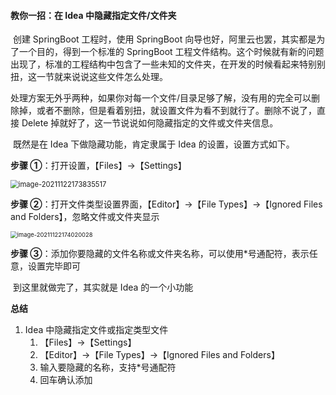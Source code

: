 #### 教你一招：在 Idea 中隐藏指定文件/文件夹

​ 创建 SpringBoot 工程时，使用 SpringBoot 向导也好，阿里云也罢，其实都是为了一个目的，得到一个标准的 SpringBoot 工程文件结构。这个时候就有新的问题出现了，标准的工程结构中包含了一些未知的文件夹，在开发的时候看起来特别别扭，这一节就来说说这些文件怎么处理。

​ 处理方案无外乎两种，如果你对每一个文件/目录足够了解，没有用的完全可以删除掉，或者不删除，但是看着别扭，就设置文件为看不到就行了。删除不说了，直接 Delete 掉就好了，这一节说说如何隐藏指定的文件或文件夹信息。

​ 既然是在 Idea 下做隐藏功能，肯定隶属于 Idea 的设置，设置方式如下。

**步骤 ①**：打开设置，【Files】→【Settings】

<img src="https://xingqiu-tuchuang-1256524210.cos.ap-shanghai.myqcloud.com/8919/image-20211122173835517.png" alt="image-20211122173835517" style="zoom:80%;" />

**步骤 ②**：打开文件类型设置界面，【Editor】→【File Types】→【Ignored Files and Folders】，忽略文件或文件夹显示

<img src="https://xingqiu-tuchuang-1256524210.cos.ap-shanghai.myqcloud.com/8919/image-20211122174020028.png" alt="image-20211122174020028" style="zoom: 67%;" />

**步骤 ③**：添加你要隐藏的文件名称或文件夹名称，可以使用\*号通配符，表示任意，设置完毕即可

​ 到这里就做完了，其实就是 Idea 的一个小功能

**总结**

1. Idea 中隐藏指定文件或指定类型文件
    1. 【Files】→【Settings】
    2. 【Editor】→【File Types】→【Ignored Files and Folders】
    3. 输入要隐藏的名称，支持\*号通配符
    4. 回车确认添加
